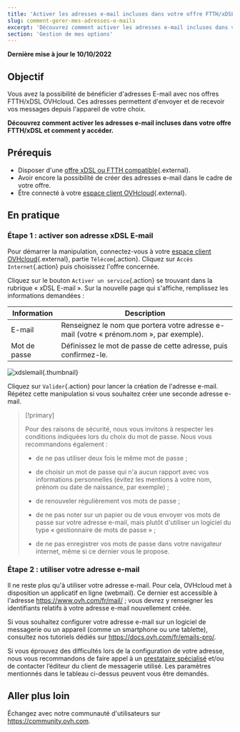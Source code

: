 ```yaml
---
title: 'Activer les adresses e-mail incluses dans votre offre FTTH/xDSL'
slug: comment-gerer-mes-adresses-e-mails
excerpt: 'Découvrez comment activer les adresses e-mail incluses dans votre offre FTTH/xDSL et comment y accéder'
section: 'Gestion de mes options'
---
```


**Dernière mise à jour le 10/10/2022**

## Objectif

Vous avez la possibilité de bénéficier d'adresses E-mail avec nos offres FTTH/xDSL OVHcloud. Ces adresses permettent d'envoyer et de recevoir vos messages depuis l'appareil de votre choix.

**Découvrez comment activer  les adresses e-mail incluses dans votre offre FTTH/xDSL et comment y accéder.**

## Prérequis

- Disposer d'une [offre xDSL ou FTTH compatible](https://www.ovhtelecom.fr/adsl/){.external}.
- Avoir encore la possibilité de créer des adresses e-mail dans le cadre de votre offre.
- Être connecté à votre [espace client OVHcloud](https://www.ovhtelecom.fr/manager/index.html#/){.external}.

## En pratique

### Étape 1 : activer son adresse xDSL E-mail

Pour démarrer la manipulation, connectez-vous à votre [espace client OVHcloud](https://www.ovhtelecom.fr/manager/index.html#/){.external}, partie `Télécom`{.action}. Cliquez sur `Accès Internet`{.action} puis choisissez l'offre concernée. 

Cliquez sur le bouton `Activer un service`{.action} se trouvant dans la rubrique « xDSL E-mail ». Sur la nouvelle page qui s'affiche, remplissez les informations demandées :

|Information|Description|
|---|---|
|E-mail|Renseignez le nom que portera votre adresse e-mail (votre « prénom.nom », par exemple).|
|Mot de passe|Définissez le mot de passe de cette adresse, puis confirmez-le.|

![xdslemail](images/activate-xdsl-email.png){.thumbnail}

Cliquez sur `Valider`{.action} pour lancer la création de l'adresse e-mail. Répétez cette manipulation si vous souhaitez créer une seconde adresse e-mail.

> [!primary]
>
> Pour des raisons de sécurité, nous vous invitons à respecter les conditions indiquées lors du choix du mot de passe. Nous vous recommandons également :
>
> - de ne pas utiliser deux fois le même mot de passe ;
>
> - de choisir un mot de passe qui n'a aucun rapport avec vos informations personnelles (évitez les mentions à votre nom, prénom ou date de naissance, par exemple) ;
>
> - de renouveler régulièrement vos mots de passe ;
>
> - de ne pas noter sur un papier ou de vous envoyer vos mots de passe sur votre adresse e-mail, mais plutôt d'utiliser un logiciel du type « gestionnaire de mots de passe » ;
>
> - de ne pas enregistrer vos mots de passe dans votre navigateur internet, même si ce dernier vous le propose.
>

### Étape 2 : utiliser votre adresse e-mail

Il ne reste plus qu'à utiliser votre adresse e-mail. Pour cela, OVHcloud met à disposition un applicatif en ligne (webmail). Ce dernier est accessible à l'adresse <https://www.ovh.com/fr/mail/> ; vous devrez y renseigner les identifiants relatifs à votre adresse e-mail nouvellement créée.

Si vous souhaitez configurer votre adresse e-mail sur un logiciel de messagerie ou un appareil (comme un smartphone ou une tablette), consultez nos tutoriels dédiés sur <https://docs.ovh.com/fr/emails-pro/>.

Si vous éprouvez des difficultés lors de la configuration de votre adresse, nous vous recommandons de faire appel à un [prestataire spécialisé](https://partner.ovhcloud.com/fr/) et/ou de contacter l’éditeur du client de messagerie utilisé. Les paramètres mentionnés dans le tableau ci-dessus peuvent vous être demandés.

## Aller plus loin

Échangez avec notre communauté d'utilisateurs sur <https://community.ovh.com>.